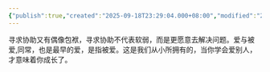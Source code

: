 ```yaml
---
{"publish":true,"created":"2025-09-18T23:29:04.000+08:00","modified":"2025-09-19T08:07:30.018+08:00","cssclasses":""}
---
```


  寻求协助又有偶像包袱，寻求协助不代表软弱，而是更愿意去解决问题。爱与被爱,同常，也是最早的爱，是指被爱。这是我们从小所拥有的，当你学会爱别人，才意味着你成长了。